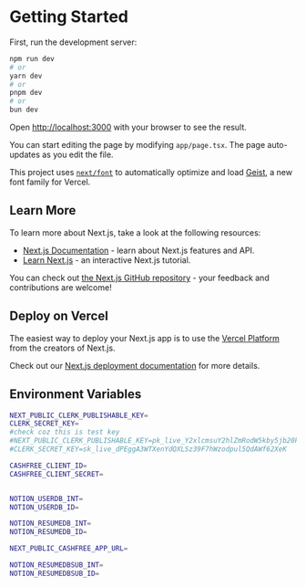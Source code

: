 # Getting Started

First, run the development server:

```bash
npm run dev
# or
yarn dev
# or
pnpm dev
# or
bun dev
```

Open [http://localhost:3000](http://localhost:3000) with your browser to see the result.

You can start editing the page by modifying `app/page.tsx`. The page auto-updates as you edit the file.

This project uses [`next/font`](https://nextjs.org/docs/app/building-your-application/optimizing/fonts) to automatically optimize and load [Geist](https://vercel.com/font), a new font family for Vercel.

## Learn More

To learn more about Next.js, take a look at the following resources:

- [Next.js Documentation](https://nextjs.org/docs) - learn about Next.js features and API.
- [Learn Next.js](https://nextjs.org/learn) - an interactive Next.js tutorial.

You can check out [the Next.js GitHub repository](https://github.com/vercel/next.js) - your feedback and contributions are welcome!

## Deploy on Vercel

The easiest way to deploy your Next.js app is to use the [Vercel Platform](https://vercel.com/new?utm_medium=default-template&filter=next.js&utm_source=create-next-app&utm_campaign=create-next-app-readme) from the creators of Next.js.

Check out our [Next.js deployment documentation](https://nextjs.org/docs/app/building-your-application/deploying) for more details.


## Environment Variables

```bash
NEXT_PUBLIC_CLERK_PUBLISHABLE_KEY=
CLERK_SECRET_KEY=
#check coz this is test key
#NEXT_PUBLIC_CLERK_PUBLISHABLE_KEY=pk_live_Y2xlcmsuY2hlZmRodW5kby5jb20k
#CLERK_SECRET_KEY=sk_live_dPEggA3WTXenYdQXLSz39F7hWzodpul5QdAWf62XeK

CASHFREE_CLIENT_ID=
CASHFREE_CLIENT_SECRET=


NOTION_USERDB_INT=
NOTION_USERDB_ID=

NOTION_RESUMEDB_INT=
NOTION_RESUMEDB_ID=

NEXT_PUBLIC_CASHFREE_APP_URL=

NOTION_RESUMEDBSUB_INT=
NOTION_RESUMEDBSUB_ID=
```

